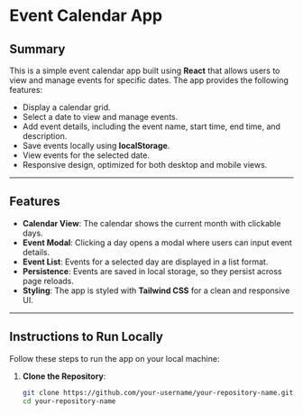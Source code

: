 # Event Calendar App

## Summary

This is a simple event calendar app built using **React** that allows users to view and manage events for specific dates. The app provides the following features:

- Display a calendar grid.
- Select a date to view and manage events.
- Add event details, including the event name, start time, end time, and description.
- Save events locally using **localStorage**.
- View events for the selected date.
- Responsive design, optimized for both desktop and mobile views.

---

## Features

- **Calendar View**: The calendar shows the current month with clickable days.
- **Event Modal**: Clicking a day opens a modal where users can input event details.
- **Event List**: Events for a selected day are displayed in a list format.
- **Persistence**: Events are saved in local storage, so they persist across page reloads.
- **Styling**: The app is styled with **Tailwind CSS** for a clean and responsive UI.

---

## Instructions to Run Locally

Follow these steps to run the app on your local machine:

1. **Clone the Repository**:
   ```bash
   git clone https://github.com/your-username/your-repository-name.git
   cd your-repository-name
   ```
